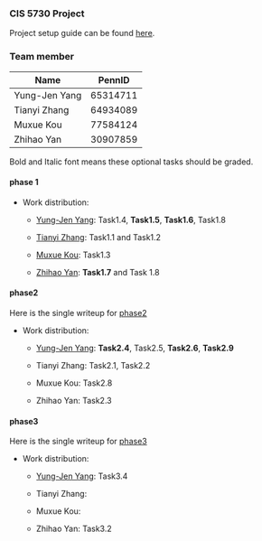 ### CIS 5730 Project

Project setup guide can be found
[here](https://docs.google.com/document/d/1qzdakHW9SA4m4gXnPNzm7QVoYa_4smfSQ2XxxwJhQFA/edit).

### Team member

| Name          | PennID   |
|---------------|----------|
| Yung-Jen Yang | 65314711 |
| Tianyi Zhang  | 64934089 |
| Muxue Kou     | 77584124 |
| Zhihao Yan    | 30907859 |

Bold and Italic font means these optional tasks should be graded.

#### phase 1

-   Work distribution:

    -   [Yung-Jen Yang](./contributor/README.md): Task1.4, **Task1.5**,
        **Task1.6**, Task1.8

    -   [Tianyi Zhang](./org/README.md): Task1.1 and Task1.2

    -   [Muxue Kou](./org/README.md): Task1.3

    -   [Zhihao Yan](./org/README.md): **Task1.7** and Task 1.8

#### phase2

Here is the single writeup for [phase2](./writeup-phase2.md)

-   Work distribution:

    -   [Yung-Jen Yang](./contributor/README.md): **Task2.4**, Task2.5,
        **Task2.6**, **Task2.9**

    -   Tianyi Zhang: Task2.1, Task2.2

    -   Muxue Kou: Task2.8

    -   Zhihao Yan: Task2.3

#### phase3

Here is the single writeup for [phase3](./writeup-phase3.md)

-   Work distribution:

    -   [Yung-Jen Yang](./contributor/README.md): Task3.4

    -   Tianyi Zhang: 

    -   Muxue Kou: 

    -   Zhihao Yan: Task3.2
